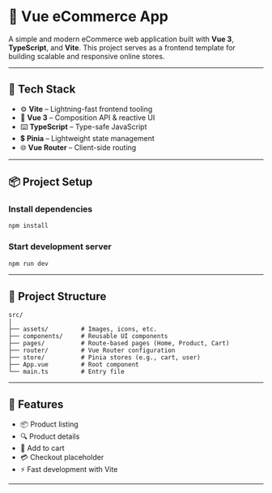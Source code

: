# 🛜️ Vue eCommerce App

A simple and modern eCommerce web application built with **Vue 3**, **TypeScript**, and **Vite**. This project serves as a frontend template for building scalable and responsive online stores.

---

## 🚀 Tech Stack

- ⚙️ **Vite** – Lightning-fast frontend tooling
- 🗼️ **Vue 3** – Composition API & reactive UI
- ⌨️ **TypeScript** – Type-safe JavaScript
- 💲 **Pinia** – Lightweight state management
- 🌐 **Vue Router** – Client-side routing

---

## 📦 Project Setup

### Install dependencies

```bash
npm install
```

### Start development server

```bash
npm run dev
```

---

## 📁 Project Structure

```
src/
│
├── assets/         # Images, icons, etc.
├── components/     # Reusable UI components
├── pages/          # Route-based pages (Home, Product, Cart)
├── router/         # Vue Router configuration
├── store/          # Pinia stores (e.g., cart, user)
├── App.vue         # Root component
└── main.ts         # Entry file
```

---

## 🧪 Features

- 📦 Product listing
- 🔍 Product details
- 🛒 Add to cart
- 💳 Checkout placeholder
- ⚡ Fast development with Vite

---
